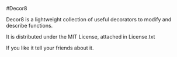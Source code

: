 #Decor8

Decor8 is a lightweight collection of useful decorators to modify and describe functions.

It is distributed under the MIT License, attached in License.txt

If you like it tell your friends about it. 
